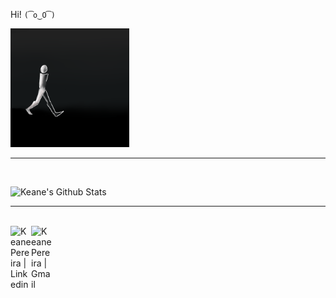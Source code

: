 Hi! `(͡o‿O͡)`

<img src="res\17.gif" width="190px">

<hr><br>

![Keane's Github Stats](https://github-readme-stats.vercel.app/api?username=keane3pereira&show_icons=true&title_color=EF767A&icon_color=49BEAA&text_color=f8f8f8&bg_color=151515)

<hr><br>

<a href="https://www.linkedin.com/in/keane-pereira-3947ab174/">
    <img align="left" alt="Keane Pereira | Linkedin" width="33px" src="https://github.com/TheDudeThatCode/TheDudeThatCode/blob/master/Assets/Linkedin.svg" />
 </a>
<a href="mailto:keane3pereira@gmail.com">
    <img align="left" alt="Keane Pereira | Gmail" width="33px" src="https://github.com/TheDudeThatCode/TheDudeThatCode/blob/master/Assets/Gmail.svg" />
</a>